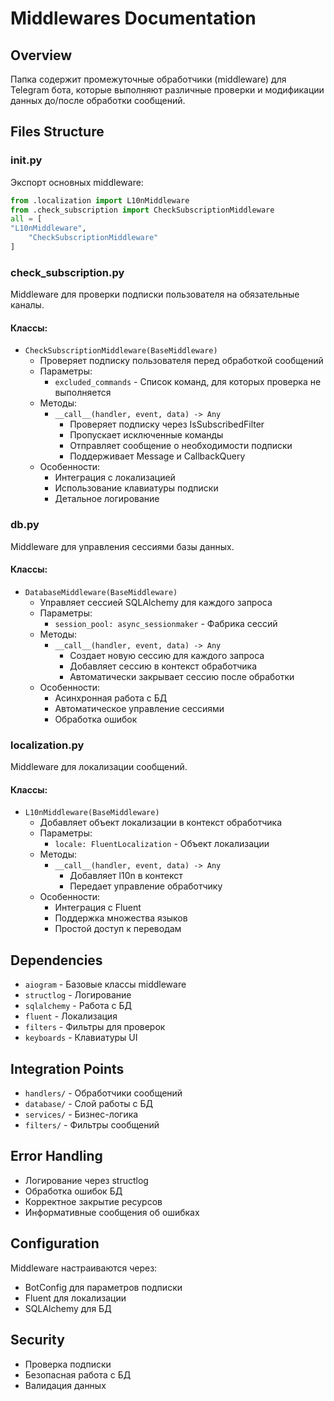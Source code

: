 # Middlewares Documentation

## Overview
Папка содержит промежуточные обработчики (middleware) для Telegram бота, которые выполняют различные проверки и модификации данных до/после обработки сообщений.

## Files Structure

### __init__.py
Экспорт основных middleware:

```python
from .localization import L10nMiddleware
from .check_subscription import CheckSubscriptionMiddleware
all = [
"L10nMiddleware",
    "CheckSubscriptionMiddleware"
]
```

### check_subscription.py
Middleware для проверки подписки пользователя на обязательные каналы.

#### Классы:
- `CheckSubscriptionMiddleware(BaseMiddleware)`
  - Проверяет подписку пользователя перед обработкой сообщений
  - Параметры:
    - `excluded_commands` - Список команд, для которых проверка не выполняется
  - Методы:
    - `__call__(handler, event, data) -> Any`
      - Проверяет подписку через IsSubscribedFilter
      - Пропускает исключенные команды
      - Отправляет сообщение о необходимости подписки
      - Поддерживает Message и CallbackQuery
  - Особенности:
    - Интеграция с локализацией
    - Использование клавиатуры подписки
    - Детальное логирование

### db.py
Middleware для управления сессиями базы данных.

#### Классы:
- `DatabaseMiddleware(BaseMiddleware)`
  - Управляет сессией SQLAlchemy для каждого запроса
  - Параметры:
    - `session_pool: async_sessionmaker` - Фабрика сессий
  - Методы:
    - `__call__(handler, event, data) -> Any`
      - Создает новую сессию для каждого запроса
      - Добавляет сессию в контекст обработчика
      - Автоматически закрывает сессию после обработки
  - Особенности:
    - Асинхронная работа с БД
    - Автоматическое управление сессиями
    - Обработка ошибок

### localization.py
Middleware для локализации сообщений.

#### Классы:
- `L10nMiddleware(BaseMiddleware)`
  - Добавляет объект локализации в контекст обработчика
  - Параметры:
    - `locale: FluentLocalization` - Объект локализации
  - Методы:
    - `__call__(handler, event, data) -> Any`
      - Добавляет l10n в контекст
      - Передает управление обработчику
  - Особенности:
    - Интеграция с Fluent
    - Поддержка множества языков
    - Простой доступ к переводам

## Dependencies
- `aiogram` - Базовые классы middleware
- `structlog` - Логирование
- `sqlalchemy` - Работа с БД
- `fluent` - Локализация
- `filters` - Фильтры для проверок
- `keyboards` - Клавиатуры UI

## Integration Points
- `handlers/` - Обработчики сообщений
- `database/` - Слой работы с БД
- `services/` - Бизнес-логика
- `filters/` - Фильтры сообщений

## Error Handling
- Логирование через structlog
- Обработка ошибок БД
- Корректное закрытие ресурсов
- Информативные сообщения об ошибках

## Configuration
Middleware настраиваются через:
- BotConfig для параметров подписки
- Fluent для локализации
- SQLAlchemy для БД

## Security
- Проверка подписки
- Безопасная работа с БД
- Валидация данных